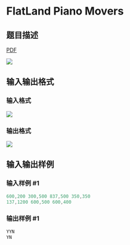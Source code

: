 # FlatLand Piano Movers

## 题目描述

[problemUrl]: https://uva.onlinejudge.org/index.php?option=com_onlinejudge&Itemid=8&category=6&page=show_problem&problem=368

[PDF](https://uva.onlinejudge.org/external/4/p427.pdf)

![](https://cdn.luogu.com.cn/upload/vjudge_pic/UVA427/cd128a3ad54c93cc9434272630665e853e95e421.png)

## 输入输出格式

### 输入格式

![](https://cdn.luogu.com.cn/upload/vjudge_pic/UVA427/108805b19df3d83fd62f040be916b785094bc81b.png)

### 输出格式

![](https://cdn.luogu.com.cn/upload/vjudge_pic/UVA427/c322798210091cc40772dbdb2da7def98b710672.png)

## 输入输出样例

### 输入样例 #1

```cpp
600,200 300,500 837,500 350,350
137,1200 600,500 600,400
```


### 输出样例 #1

```cpp
YYN
YN
```


